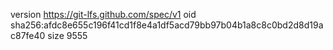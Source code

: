 version https://git-lfs.github.com/spec/v1
oid sha256:afdc8e655c196f41cd1f8e4a1df5acd79bb97b04b1a8c8c0bd2d8d19ac87fe40
size 9555
